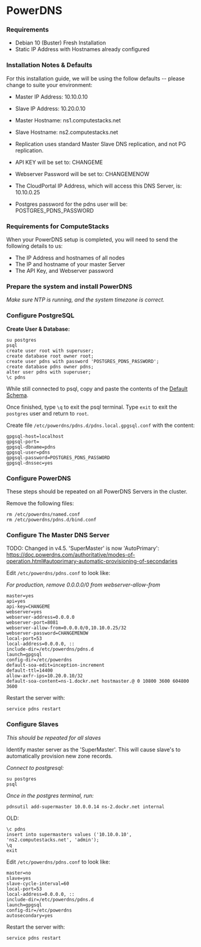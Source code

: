 # PowerDNS

### Requirements

  - Debian 10 (Buster) Fresh Installation
  - Static IP Address with Hostnames already configured

### Installation Notes & Defaults

For this installation guide, we will be using the follow defaults -- please change to suite your environment:

  - Master IP Address: 10.10.0.10
  - Slave IP Address: 10.20.0.10
  - Master Hostname: ns1.computestacks.net
  - Slave Hostname: ns2.computestacks.net


  - Replication uses standard Master Slave DNS replication, and not PG replication.
  - API KEY will be set to: CHANGEME
  - Webserver Password will be set to: CHANGEMENOW
  - The CloudPortal IP Address, which will access this DNS Server, is: 10.10.0.25
  - Postgres password for the pdns user will be: POSTGRES_PDNS_PASSWORD

### Requirements for ComputeStacks

When your PowerDNS setup is completed, you will need to send the following details to us:

  - The IP Address and hostnames of all nodes
  - The IP and hostname of your master Server
  - The API Key, and Webserver password

### Prepare the system and install PowerDNS

_Make sure NTP is running, and the system timezone is correct._

### Configure PostgreSQL

**Create User & Database:**

```
su postgres
psql
create user root with superuser;
create database root owner root;
create user pdns with password 'POSTGRES_PDNS_PASSWORD';
create database pdns owner pdns;
alter user pdns with superuser;
\c pdns
```

While still connected to psql, copy and paste the contents of the [Default Schema](https://doc.powerdns.com/authoritative/backends/generic-postgresql.html#default-schema).

Once finished, type `\q` to exit the psql terminal. Type `exit` to exit the `postgres` user and return to `root`.


Create file `/etc/powerdns/pdns.d/pdns.local.gpgsql.conf` with the content:

```
gpgsql-host=localhost
gpgsql-port=
gpgsql-dbname=pdns
gpgsql-user=pdns
gpgsql-password=POSTGRES_PDNS_PASSWORD
gpgsql-dnssec=yes
```

### Configure PowerDNS

These steps should be repeated on all PowerDNS Servers in the cluster.

Remove the following files:

```
rm /etc/powerdns/named.conf
rm /etc/powerdns/pdns.d/bind.conf
```

### Configure The Master DNS Server

TODO: Changed in v4.5. 'SuperMaster' is now 'AutoPrimary': https://doc.powerdns.com/authoritative/modes-of-operation.html#autoprimary-automatic-provisioning-of-secondaries

Edit `/etc/powerdns/pdns.conf` to look like:

_For production, remove 0.0.0.0/0 from webserver-allow-from_

```
master=yes
api=yes
api-key=CHANGEME
webserver=yes
webserver-address=0.0.0.0
webserver-port=8081
webserver-allow-from=0.0.0.0/0,10.10.0.25/32
webserver-password=CHANGEMENOW
local-port=53
local-address=0.0.0.0, ::
include-dir=/etc/powerdns/pdns.d
launch=gpgsql
config-dir=/etc/powerdns
default-soa-edit=inception-increment
default-ttl=14400
allow-axfr-ips=10.20.0.10/32
default-soa-content=ns-1.dockr.net hostmaster.@ 0 10800 3600 604800 3600
```

Restart the server with:

```
service pdns restart
```

### Configure Slaves

_This should be repeated for all slaves_

Identify master server as the 'SuperMaster'. This will cause slave's to automatically provision new zone records.

_Connect to postgresql:_

```
su postgres
psql
```


_Once in the postgres terminal, run:_

`pdnsutil add-supermaster 10.0.0.14 ns-2.dockr.net internal`

OLD:

```
\c pdns
insert into supermasters values ('10.10.0.10', 'ns2.computestacks.net', 'admin');
\q
exit
```

Edit `/etc/powerdns/pdns.conf` to look like:

```
master=no
slave=yes
slave-cycle-interval=60
local-port=53
local-address=0.0.0.0, ::
include-dir=/etc/powerdns/pdns.d
launch=gpgsql
config-dir=/etc/powerdns
autosecondary=yes
```


Restart the server with:

```
service pdns restart
```
